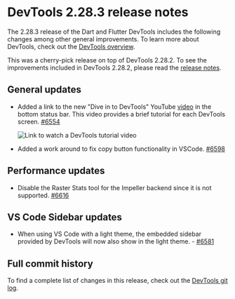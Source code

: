 # DevTools 2.28.3 release notes

The 2.28.3 release of the Dart and Flutter DevTools
includes the following changes among other general improvements.
To learn more about DevTools, check out the
[DevTools overview](https://docs.flutter.dev/tools/devtools/overview).

This was a cherry-pick release on top of DevTools 2.28.2. To see the improvements
included in DevTools 2.28.2, please read the
[release notes]({{site.url}}/tools/devtools/release-notes/release-notes-2.28.2).

## General updates

* Added a link to the new "Dive in to DevTools" YouTube
  [video](https://www.youtube.com/watch?v=_EYk-E29edo) in the bottom status bar. This
  video provides a brief tutorial for each DevTools screen.
  [#6554](https://github.com/flutter/devtools/pull/6554)

  ![Link to watch a DevTools tutorial video]({{site.url}}/tools/devtools/release-notes/images-2.28.3/watch_tutorial_link.png "Link to watch a DevTools tutorial video")

* Added a work around to fix copy button functionality in VSCode. [#6598](https://github.com/flutter/devtools/pull/6598)

## Performance updates

* Disable the Raster Stats tool for the Impeller backend since it is not supported. [#6616](https://github.com/flutter/devtools/pull/6616)

## VS Code Sidebar updates

* When using VS Code with a light theme, the embedded sidebar provided by
  DevTools will now also show in the light theme. - [#6581](https://github.com/flutter/devtools/pull/6581)

## Full commit history

To find a complete list of changes in this release, check out the
[DevTools git log](https://github.com/flutter/devtools/tree/v2.28.1).
